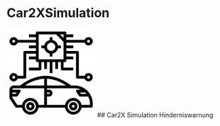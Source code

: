 # Car2XSimulation
<img src="https://github.com/CreeperShift/Car2XSimulation/blob/master/assets/artificial-intelligence.png" width="200">
## Car2X Simulation Hinderniswarnung
